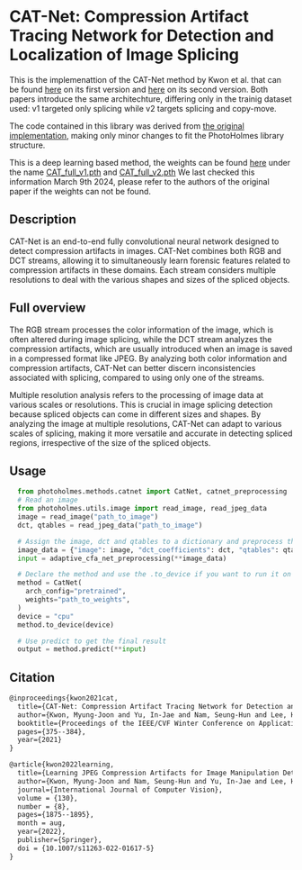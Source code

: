 # CAT-Net: Compression Artifact Tracing Network for Detection and Localization of Image Splicing

This is the implemenattion of the CAT-Net method by Kwon et al. that can be found [here](https://openaccess.thecvf.com/content/WACV2021/papers/Kwon_CAT-Net_Compression_Artifact_Tracing_Network_for_Detection_and_Localization_of_WACV_2021_paper.pdf) on its first version and [here](https://arxiv.org/pdf/2108.12947.pdf) on its second version. 
Both papers introduce the same architechture, differing only in the trainig dataset used: v1 targeted only splicing while v2 targets splicing and copy-move.

The code contained in this library was derived from [the original implementation](https://github.com/mjkwon2021/CAT-Net), making only minor changes to fit the PhotoHolmes library structure. 

This is a deep learning based method, the weights can be found [here](htthttps://drive.google.com/drive/folders/14uNqj46505MQc3swBQgbaiPVAWtNChbz) under the name [CAT_full_v1.pth](https://drive.google.com/file/d/1NXLDCn0ABG7eWEXltGZ4SyIsREhOUhRM/view?usp=share_link) and [CAT_full_v2.pth](https://drive.google.com/file/d/1tyOKVdx6UMys2OcNpUj9r6scxNIpcoLE/view?usp=share_link) We last checked this information March 9th 2024, please refer to the authors of the original paper if the weights can not be found.

## Description

CAT-Net is an end-to-end fully convolutional neural network designed to detect compression artifacts in images. CAT-Net combines both RGB and DCT streams, allowing it to simultaneously learn forensic features related to compression artifacts in these domains. Each stream considers multiple resolutions to deal with the various shapes and sizes of the spliced objects.


## Full overview

The RGB stream processes the color information of the image, which is often altered during image splicing, while the DCT stream analyzes the compression artifacts, which are usually introduced when an image is saved in a compressed format like JPEG. By analyzing both color information and compression artifacts, CAT-Net can better discern inconsistencies associated with splicing, compared to using only one of the streams.

Multiple resolution analysis refers to the processing of image data at various scales or resolutions. This is crucial in image splicing detection because spliced objects can come in different sizes and shapes. By analyzing the image at multiple resolutions, CAT-Net can adapt to various scales of splicing, making it more versatile and accurate in detecting spliced regions, irrespective of the size of the spliced objects.

## Usage

```python
  from photoholmes.methods.catnet import CatNet, catnet_preprocessing
  # Read an image
  from photoholmes.utils.image import read_image, read_jpeg_data
  image = read_image("path_to_image")
  dct, qtables = read_jpeg_data("path_to_image")

  # Assign the image, dct and qtables to a dictionary and preprocess the image
  image_data = {"image": image, "dct_coefficients": dct, "qtables": qtables}
  input = adaptive_cfa_net_preprocessing(**image_data)

  # Declare the method and use the .to_device if you want to run it on cuda or mps instead of cpu
  method = CatNet(
    arch_config="pretrained",
    weights="path_to_weights",
  )
  device = "cpu"
  method.to_device(device)

  # Use predict to get the final result
  output = method.predict(**input)
```

## Citation

```tex
@inproceedings{kwon2021cat,
  title={CAT-Net: Compression Artifact Tracing Network for Detection and Localization of Image Splicing},
  author={Kwon, Myung-Joon and Yu, In-Jae and Nam, Seung-Hun and Lee, Heung-Kyu},
  booktitle={Proceedings of the IEEE/CVF Winter Conference on Applications of Computer Vision},
  pages={375--384},
  year={2021}
}
```

```tex
@article{kwon2022learning,
  title={Learning JPEG Compression Artifacts for Image Manipulation Detection and Localization},
  author={Kwon, Myung-Joon and Nam, Seung-Hun and Yu, In-Jae and Lee, Heung-Kyu and Kim, Changick},
  journal={International Journal of Computer Vision},
  volume = {130},
  number = {8},
  pages={1875--1895},
  month = aug,
  year={2022},
  publisher={Springer},
  doi = {10.1007/s11263-022-01617-5}
}
```
